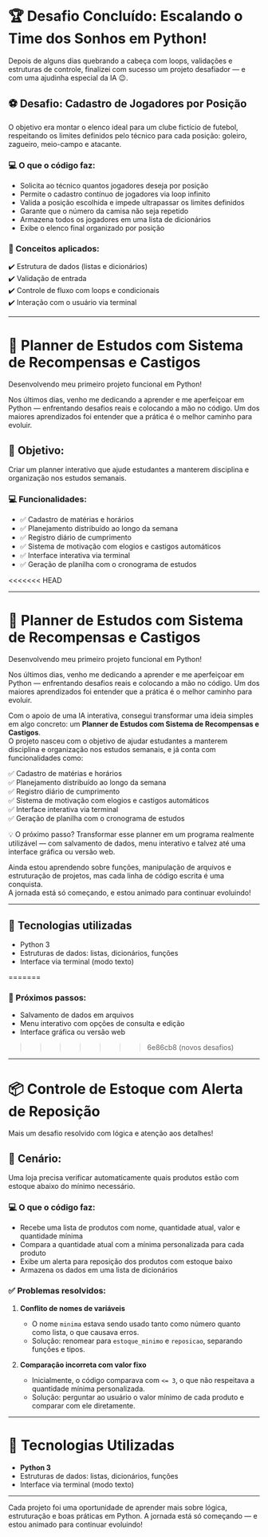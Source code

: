 # 🏆 Desafio Concluído: Escalando o Time dos Sonhos em Python!

Depois de alguns dias quebrando a cabeça com loops, validações e estruturas de controle, finalizei com sucesso um projeto desafiador — e com uma ajudinha especial da IA 😉.

## ⚽ Desafio: Cadastro de Jogadores por Posição

O objetivo era montar o elenco ideal para um clube fictício de futebol, respeitando os limites definidos pelo técnico para cada posição: goleiro, zagueiro, meio-campo e atacante.

### 💻 O que o código faz:
- Solicita ao técnico quantos jogadores deseja por posição
- Permite o cadastro contínuo de jogadores via loop infinito
- Valida a posição escolhida e impede ultrapassar os limites definidos
- Garante que o número da camisa não seja repetido
- Armazena todos os jogadores em uma lista de dicionários
- Exibe o elenco final organizado por posição

### 🧠 Conceitos aplicados:
✔️ Estrutura de dados (listas e dicionários)  
✔️ Validação de entrada  
✔️ Controle de fluxo com loops e condicionais  
✔️ Interação com o usuário via terminal

---

# 🚀 Planner de Estudos com Sistema de Recompensas e Castigos

Desenvolvendo meu primeiro projeto funcional em Python!

Nos últimos dias, venho me dedicando a aprender e me aperfeiçoar em Python — enfrentando desafios reais e colocando a mão no código. Um dos maiores aprendizados foi entender que a prática é o melhor caminho para evoluir.

## 🎯 Objetivo:
Criar um planner interativo que ajude estudantes a manterem disciplina e organização nos estudos semanais.

### 💻 Funcionalidades:
- ✅ Cadastro de matérias e horários
- ✅ Planejamento distribuído ao longo da semana
- ✅ Registro diário de cumprimento
- ✅ Sistema de motivação com elogios e castigos automáticos
- ✅ Interface interativa via terminal
- ✅ Geração de planilha com o cronograma de estudos

<<<<<<< HEAD

-------------------------------------------------------------------------------------------------------------------------------------------------------------------------------------------------------------------------

# 🚀 Planner de Estudos com Sistema de Recompensas e Castigos

Desenvolvendo meu primeiro projeto funcional em Python!

Nos últimos dias, venho me dedicando a aprender e me aperfeiçoar em Python — enfrentando desafios reais e colocando a mão no código. Um dos maiores aprendizados foi entender que a prática é o melhor caminho para evoluir.

Com o apoio de uma IA interativa, consegui transformar uma ideia simples em algo concreto: um **Planner de Estudos com Sistema de Recompensas e Castigos**.  
O projeto nasceu com o objetivo de ajudar estudantes a manterem disciplina e organização nos estudos semanais, e já conta com funcionalidades como:

✅ Cadastro de matérias e horários  
✅ Planejamento distribuído ao longo da semana  
✅ Registro diário de cumprimento  
✅ Sistema de motivação com elogios e castigos automáticos  
✅ Interface interativa via terminal  
✅ Geração de planilha com o cronograma de estudos

💡 O próximo passo? Transformar esse planner em um programa realmente utilizável — com salvamento de dados, menu interativo e talvez até uma interface gráfica ou versão web.

Ainda estou aprendendo sobre funções, manipulação de arquivos e estruturação de projetos, mas cada linha de código escrita é uma conquista.  
A jornada está só começando, e estou animado para continuar evoluindo!

---

## 🧠 Tecnologias utilizadas

- Python 3
- Estruturas de dados: listas, dicionários, funções
- Interface via terminal (modo texto)

=======
### 🔮 Próximos passos:
- Salvamento de dados em arquivos
- Menu interativo com opções de consulta e edição
- Interface gráfica ou versão web
>>>>>>> 6e86cb8 (novos desafios)

---

# 📦 Controle de Estoque com Alerta de Reposição

Mais um desafio resolvido com lógica e atenção aos detalhes!

## 🎯 Cenário:
Uma loja precisa verificar automaticamente quais produtos estão com estoque abaixo do mínimo necessário.

### 💻 O que o código faz:
- Recebe uma lista de produtos com nome, quantidade atual, valor e quantidade mínima
- Compara a quantidade atual com a mínima personalizada para cada produto
- Exibe um alerta para reposição dos produtos com estoque baixo
- Armazena os dados em uma lista de dicionários

### ✅ Problemas resolvidos:
1. **Conflito de nomes de variáveis**  
   - O nome `minima` estava sendo usado tanto como número quanto como lista, o que causava erros.  
   - Solução: renomear para `estoque_minimo` e `reposicao`, separando funções e tipos.

2. **Comparação incorreta com valor fixo**  
   - Inicialmente, o código comparava com `<= 3`, o que não respeitava a quantidade mínima personalizada.  
   - Solução: perguntar ao usuário o valor mínimo de cada produto e comparar com ele diretamente.

---

# 🧠 Tecnologias Utilizadas

- **Python 3**
- Estruturas de dados: listas, dicionários, funções
- Interface via terminal (modo texto)

---

Cada projeto foi uma oportunidade de aprender mais sobre lógica, estruturação e boas práticas em Python. A jornada está só começando — e estou animado para continuar evoluindo!
